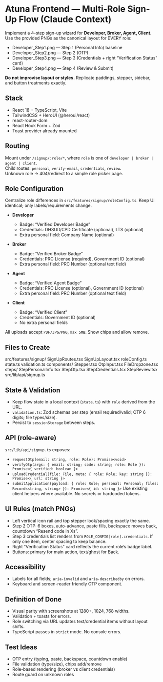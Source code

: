 # Atuna Frontend — Multi-Role Sign-Up Flow (Claude Context)

Implement a 4-step sign-up wizard for **Developer, Broker, Agent, Client**. Use the provided PNGs as the canonical layout for EVERY role:

- Developer_Step1.png — Step 1 (Personal Info) baseline
- Developer_Step2.png — Step 2 (OTP)
- Developer_Step3.png — Step 3 (Credentials + right “Verification Status” card)
- Developer_Step4.png — Step 4 (Review & Submit)

**Do not improvise layout or styles.** Replicate paddings, stepper, sidebar, and button treatments exactly.

## Stack
- React 18 + TypeScript, Vite
- TailwindCSS + HeroUI (@heroui/react)
- react-router-dom
- React Hook Form + Zod
- Toast provider already mounted

## Routing
Mount under `/signup/:role/*`, where `role` is one of `developer | broker | agent | client`.  
Child routes: `personal`, `verify-email`, `credentials`, `review`.  
Unknown role → 404/redirect to a simple role picker page.

## Role Configuration
Centralize role differences in `src/features/signup/roleConfig.ts`. Keep UI identical; only labels/requirements change.

- **Developer**
  - Badge: “Verified Developer Badge”
  - Credentials: DHSUD/CPD Certificate (optional), LTS (optional)
  - Extra personal field: Company Name (optional)

- **Broker**
  - Badge: “Verified Broker Badge”
  - Credentials: PRC License (required), Government ID (optional)
  - Extra personal field: PRC Number (optional text field)

- **Agent**
  - Badge: “Verified Agent Badge”
  - Credentials: PRC License (optional), Government ID (optional)
  - Extra personal field: PRC Number (optional text field)

- **Client**
  - Badge: “Verified Client”
  - Credentials: Government ID (optional)
  - No extra personal fields

All uploads accept `PDF/JPG/PNG`, `max 5MB`. Show chips and allow remove.
## Files to Create
src/features/signup/
SignUpRoutes.tsx
SignUpLayout.tsx
roleConfig.ts
state.ts
validation.ts
components/
Stepper.tsx
OtpInput.tsx
FileDropzone.tsx
steps/
StepPersonalInfo.tsx
StepOtp.tsx
StepCredentials.tsx
StepReview.tsx
src/lib/api/signup.ts

## State & Validation
- Keep flow state in a local context (`state.ts`) with `role` derived from the URL.
- `validation.ts`: Zod schemas per step (email required/valid; OTP 6 digits; file types/size).
- Persist to `sessionStorage` between steps.

## API (role-aware)
`src/lib/api/signup.ts` exposes:
- `requestOtp(email: string, role: Role): Promise<void>`
- `verifyOtp(args: { email: string; code: string; role: Role }): Promise<{ verified: boolean }>`
- `uploadCredential(file: File, meta: { role: Role; key: string }): Promise<{ url: string }>`
- `submitApplication(payload: { role: Role; personal: Personal; files: Record<string, string> }): Promise<{ id: string }>`
Use existing client helpers where available. No secrets or hardcoded tokens.

## UI Rules (match PNGs)
- Left vertical icon rail and top stepper look/spacing exactly the same.
- Step 2 OTP: 6 boxes, auto-advance, paste fills, backspace moves back, countdown “Resend code in Xs”.
- Step 3 credentials list renders from `ROLE_CONFIG[role].credentials`. If only one item, center spacing to keep balance.
- Right “Verification Status” card reflects the current role’s badge label.
- Buttons: primary for main action, text/ghost for Back.

## Accessibility
- Labels for all fields; `aria-invalid` and `aria-describedby` on errors.
- Keyboard and screen-reader friendly OTP component.

## Definition of Done
- Visual parity with screenshots at 1280+, 1024, 768 widths.
- Validation + toasts for errors.
- Role switching via URL updates text/credential items without layout shifts.
- TypeScript passes in `strict` mode. No console errors.

## Test Ideas
- OTP entry (typing, paste, backspace, countdown enable)
- File validation (type/size), chips add/remove
- Role-based rendering (broker vs client credentials)
- Route guard on unknown roles
